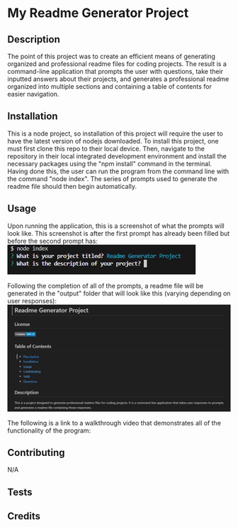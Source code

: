 # My Readme Generator Project

## Description
The point of this project was to create an efficient means of generating organized and professional readme files for coding projects.  The result is a command-line application that prompts the user with questions, take their inputted answers about their projects, and generates a professional readme organized into multiple sections and containing a table of contents for easier navigation. 

## Installation
This is a node project, so installation of this project will require  the user to have the latest version of nodejs downloaded.  To install this project, one must first clone this repo to their local device.  Then, navigate to the repository in their local integrated development environment and install the necessary packages using the "npm install" command in the terminal.  Having done this, the user can run the program from the command line with the command "node index".  The series of prompts used to generate the readme file should then begin automatically.

## Usage
Upon running the application, this is a screenshot of what the prompts will look like.  This screenshot is after the first  prompt has already been filled but before the second prompt has:
![readme generator project screenshot](./images/readme-generator-screenshot.JPG)

Following the completion of all of the prompts, a readme file will be generated in the "output" folder that will look like this (varying depending on user responses):
![sample generated readme screenshot](./images/sample-generated-readme-screenshot.JPG)

The following is a link to a walkthrough video that demonstrates all of the functionality of the program:

## Contributing
N/A

## Tests


## Credits
